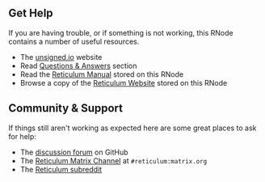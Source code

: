 [title]: <> (Get Help)
## Get Help
If you are having trouble, or if something is not working, this RNode contains a number of useful resources.

- The [unsigned.io](https://unsigned.io/) website
- Read [Questions & Answers](qa.html) section
- Read the [Reticulum Manual](m/index.html) stored on this RNode
- Browse a copy of the [Reticulum Website](r/index.html) stored on this RNode

## Community & Support
If things still aren't working as expected here are some great places to ask for help:

- The [discussion forum](https://github.com/markqvist/Reticulum/discussions) on GitHub
- The [Reticulum Matrix Channel](element://room/!TRaVWNnQhAbvuiSnEK%3Amatrix.org?via=matrix.org) at `#reticulum:matrix.org`
- The [Reticulum subreddit](https://reddit.com/r/reticulum)

